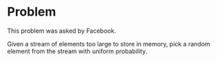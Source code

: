 # Problem

This problem was asked by Facebook.

Given a stream of elements too large to store in memory, pick a random element from the stream with uniform probability.
